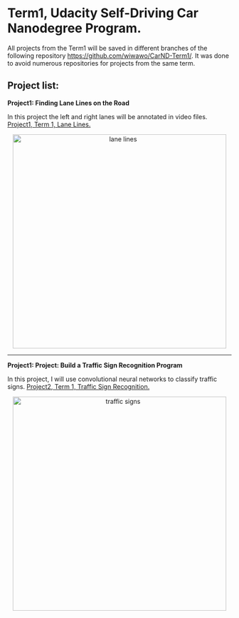 # Term1, Udacity Self-Driving Car Nanodegree Program.

All projects from the Term1 will be saved in different branches of the following repository https://github.com/wiwawo/CarND-Term1/. It was done to avoid numerous repositories for projects from the same term.

## Project list:

**Project1: Finding Lane Lines on the Road** 

In this project the left and right lanes will be annotated in video files.
[Project1, Term 1, Lane Lines.](https://github.com/wiwawo/CarND-Term1/tree/CarND-LaneLines-P1-master)

<p align='center'>
<img src="https://github.com/wiwawo/CarND-Term1/blob/CarND-LaneLines-P1-master/examples/laneLines_thirdPass.jpg" width="480" alt="lane lines" />
</p>

---
**Project1: Project: Build a Traffic Sign Recognition Program** 

In this project, I will use convolutional neural networks to classify traffic signs.
[Project2, Term 1, Traffic Sign Recognition.](https://github.com/wiwawo/CarND-Term1/tree/CarND-Traffic-Sign-Classifier-Project)

<p align='center'>
<img src="https://github.com/wiwawo/CarND-Term1/blob/CarND-Traffic-Sign-Classifier-Project/readme_images/image_01.JPG" width="480" alt="traffic signs" />
</p>
